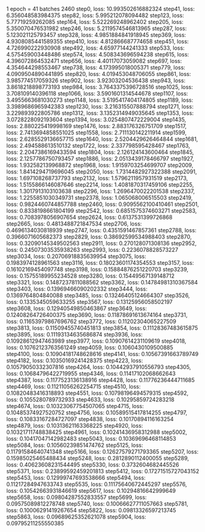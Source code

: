 1 epoch = 41 batches
2460
step0, loss: 10.993502616882324
step41, loss: 6.356048583984375
step82, loss: 5.995212078094482
step123, loss: 5.77719259262085
step164, loss: 5.522269248962402
step205, loss: 5.350070476531982
step246, loss: 5.2119574546813965
step287, loss: 5.123021125793457
step328, loss: 4.9851884841918945
step369, loss: 4.9308085441589355
step410, loss: 4.812866687774658
step451, loss: 4.726990222930908
step492, loss: 4.65977144241333
step533, loss: 4.575459003448486
step574, loss: 4.508343696594238
step615, loss: 4.396072864532471
step656, loss: 4.40117073059082
step697, loss: 4.354644298553467
step738, loss: 4.173995018005371
step779, loss: 4.0909504890441895
step820, loss: 4.019453048706055
step861, loss: 3.985774517059326
step902, loss: 3.92303204536438
step943, loss: 3.8618218898773193
step984, loss: 3.7643375396728516
step1025, loss: 3.708109140396118
step1066, loss: 3.5901601314544678
step1107, loss: 3.4955663681030273
step1148, loss: 3.5195417404174805
step1189, loss: 3.3989686965942383
step1230, loss: 3.216315507888794
step1271, loss: 3.229893922805786
step1312, loss: 3.1352314949035645
step1353, loss: 3.0728228092193604
step1394, loss: 3.0254807472229004
step1435, loss: 2.880225419998169
step1476, loss: 2.883176326751709
step1517, loss: 2.7413694858551025
step1558, loss: 2.711130142211914
step1599, loss: 2.6285529136657715
step1640, loss: 2.5204429626464844
step1681, loss: 2.494588613510132
step1722, loss: 2.337798595428467
step1763, loss: 2.2047386169433594
step1804, loss: 2.126124143600464
step1845, loss: 2.1257786750793457
step1886, loss: 2.0513439178466797
step1927, loss: 1.932582139968872
step1968, loss: 1.9159703254699707
step2009, loss: 1.8414294719696045
step2050, loss: 1.7314482927322388
step2091, loss: 1.697108268737793
step2132, loss: 1.5796211957931519
step2173, loss: 1.5155866146087646
step2214, loss: 1.4081870317459106
step2255, loss: 1.3017913103103638
step2296, loss: 1.2696470022201538
step2337, loss: 1.2255851030349731
step2378, loss: 1.065068006515503
step2419, loss: 0.9824460744857788
step2460, loss: 0.9095562100410461
step2501, loss: 0.8338198661804199
step2542, loss: 0.6851575374603271
step2583, loss: 0.7083978056907654
step2624, loss: 0.6137531399726868
step2665, loss: 0.4813488721847534
step2706, loss: 0.4696134030818939
step2747, loss: 0.4351591467857361
step2788, loss: 0.3966071605682373
step2829, loss: 0.38692599534988403
step2870, loss: 0.32090145349502563
step2911, loss: 0.270128071308136
step2952, loss: 0.24507303535938263
step2993, loss: 0.2236078828573227
step3034, loss: 0.20706918835639954
step3075, loss: 0.1983974128961563
step3116, loss: 0.18023601174354553
step3157, loss: 0.16102169454097748
step3198, loss: 0.15884876251220703
step3239, loss: 0.15755189955234528
step3280, loss: 0.15449567139148712
step3321, loss: 0.1487237811088562
step3362, loss: 0.14784981310367584
step3403, loss: 0.13969466090202332
step3444, loss: 0.1369764804840088
step3485, loss: 0.13246405124664307
step3526, loss: 0.1335345059633255
step3567, loss: 0.13125956058502197
step3608, loss: 0.12940549850463867
step3649, loss: 0.12408264726400375
step3690, loss: 0.11878691613674164
step3731, loss: 0.11653979867696762
step3772, loss: 0.11202304065227509
step3813, loss: 0.11509455740451813
step3854, loss: 0.11128367483615875
step3895, loss: 0.11193134635686874
step3936, loss: 0.10928612947463989
step3977, loss: 0.10907614231109619
step4018, loss: 0.10762123763561249
step4059, loss: 0.1060430109500885
step4100, loss: 0.10904181748628616
step4141, loss: 0.10567391663789749
step4182, loss: 0.10350169241428375
step4223, loss: 0.10579050332307816
step4264, loss: 0.10442937910556793
step4305, loss: 0.10684796422719955
step4346, loss: 0.11417102068662643
step4387, loss: 0.1177523136138916
step4428, loss: 0.11776236444711685
step4469, loss: 0.11211056262254715
step4510, loss: 0.10820483416318893
step4551, loss: 0.10798196494579315
step4592, loss: 0.1055280789732933
step4633, loss: 0.10295859724283218
step4674, loss: 0.10323067754507065
step4715, loss: 0.10485374927520752
step4756, loss: 0.10589515417814255
step4797, loss: 0.10833167284727097
step4838, loss: 0.10170894116163254
step4879, loss: 0.10313621163368225
step4920, loss: 0.10321711748838425
step4961, loss: 0.10241436958312988
step5002, loss: 0.10417047142982483
step5043, loss: 0.10369696468114853
step5084, loss: 0.10560239851474762
step5125, loss: 0.11791584640741348
step5166, loss: 0.12627579271793365
step5207, loss: 0.15985025465488434
step5248, loss: 0.2812890112400055
step5289, loss: 0.40623608231544495
step5330, loss: 0.3732604682445526
step5371, loss: 0.23899592459201813
step5412, loss: 0.17271515727043152
step5453, loss: 0.12999747693538666
step5494, loss: 0.11217284947633743
step5535, loss: 0.11175640672445297
step5576, loss: 0.10542663931846619
step5617, loss: 0.10294816642999649
step5658, loss: 0.09804287552833557
step5699, loss: 0.09575089812278748
step5740, loss: 0.10066627711057663
step5781, loss: 0.10006291419267654
step5822, loss: 0.09813326597213745
step5863, loss: 0.09689625352621078
step5904, loss: 0.09795211255550385